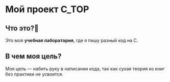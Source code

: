 # Мой проект C_TOP

## Что это?🤔
Это моя **учебная лаборатория**, где я пишу разный код на C.

## В чем моя цель?
Моя цель — набить руку в написании кода, так как сухая теория из книг без практики не усвоится.
